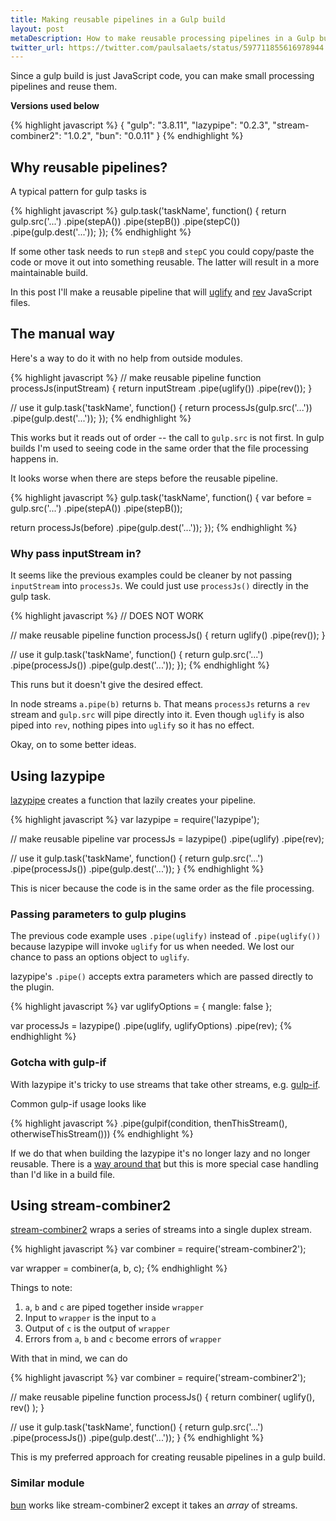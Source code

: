 ```yaml
---
title: Making reusable pipelines in a Gulp build
layout: post
metaDescription: How to make reusable processing pipelines in a Gulp build
twitter_url: https://twitter.com/paulsalaets/status/597711855616978944
---
```


Since a gulp build is just JavaScript code, you can make small processing pipelines and reuse them.

**Versions used below**

{% highlight javascript %}
{
  "gulp": "3.8.11",
  "lazypipe": "0.2.3",
  "stream-combiner2": "1.0.2",
  "bun": "0.0.11"
}
{% endhighlight %}

## Why reusable pipelines?

A typical pattern for gulp tasks is

{% highlight javascript %}
gulp.task('taskName', function() {
  return gulp.src('...')
    .pipe(stepA())
    .pipe(stepB())
    .pipe(stepC())
    .pipe(gulp.dest('...'));
});
{% endhighlight %}

If some other task needs to run `stepB` and `stepC` you could copy/paste the code or move it out into something reusable. The latter will result in a more maintainable build.

In this post I'll make a reusable pipeline that will [uglify](https://www.npmjs.com/package/gulp-uglify) and [rev](https://www.npmjs.com/package/gulp-rev) JavaScript files.

## The manual way

Here's a way to do it with no help from outside modules.

{% highlight javascript %}
// make reusable pipeline
function processJs(inputStream) {
  return inputStream
    .pipe(uglify())
    .pipe(rev());
}

// use it
gulp.task('taskName', function() {
  return processJs(gulp.src('...'))
    .pipe(gulp.dest('...'));
});
{% endhighlight %}

This works but it reads out of order -- the call to `gulp.src` is not first. In gulp builds I'm used to seeing code in the same order that the file processing happens in.

It looks worse when there are steps before the reusable pipeline.

{% highlight javascript %}
gulp.task('taskName', function() {
  var before = gulp.src('...')
    .pipe(stepA())
    .pipe(stepB());

  return processJs(before)
    .pipe(gulp.dest('...'));
});
{% endhighlight %}

### Why pass inputStream in?

It seems like the previous examples could be cleaner by not passing `inputStream` into `processJs`. We could just use `processJs()` directly in the gulp task.

{% highlight javascript %}
// DOES NOT WORK

// make reusable pipeline
function processJs() {
  return uglify()
    .pipe(rev());
}

// use it
gulp.task('taskName', function() {
  return gulp.src('...')
    .pipe(processJs())
    .pipe(gulp.dest('...'));
});
{% endhighlight %}

This runs but it doesn't give the desired effect.

In node streams `a.pipe(b)` returns `b`. That means `processJs` returns a `rev` stream and `gulp.src` will pipe directly into it. Even though `uglify` is also piped into `rev`, nothing pipes into `uglify` so it has no effect.

Okay, on to some better ideas.

## Using lazypipe

[lazypipe](https://www.npmjs.com/package/lazypipe) creates a function that lazily creates your pipeline.

{% highlight javascript %}
var lazypipe = require('lazypipe');

// make reusable pipeline
var processJs = lazypipe()
  .pipe(uglify)
  .pipe(rev);

// use it
gulp.task('taskName', function() {
  return gulp.src('...')
    .pipe(processJs())
    .pipe(gulp.dest('...'));
}
{% endhighlight %}

This is nicer because the code is in the same order as the file processing.

### Passing parameters to gulp plugins

The previous code example uses `.pipe(uglify)` instead of `.pipe(uglify())` because lazypipe will invoke `uglify` for us when needed. We lost our chance to pass an options object to `uglify`.

lazypipe's `.pipe()` accepts extra parameters which are passed directly to the plugin.

{% highlight javascript %}
var uglifyOptions = {
  mangle: false
};

var processJs = lazypipe()
  .pipe(uglify, uglifyOptions)
  .pipe(rev);
{% endhighlight %}

### Gotcha with gulp-if

With lazypipe it's tricky to use streams that take other streams, e.g. [gulp-if](https://www.npmjs.com/package/gulp-if).

Common gulp-if usage looks like

{% highlight javascript %}
.pipe(gulpif(condition, thenThisStream(), otherwiseThisStream()))
{% endhighlight %}

If we do that when building the lazypipe it's no longer lazy and no longer reusable. There is a [way around that](https://github.com/OverZealous/lazypipe#using-with-more-complex-function-arguments-such-as-gulp-if) but this is more special case handling than I'd like in a build file.

## Using stream-combiner2

[stream-combiner2](https://www.npmjs.com/package/stream-combiner2) wraps a series of streams into a single duplex stream.

{% highlight javascript %}
var combiner = require('stream-combiner2');

var wrapper = combiner(a, b, c);
{% endhighlight %}

Things to note:

1. `a`, `b` and `c` are piped together inside `wrapper`
2. Input to `wrapper` is the input to `a`
3. Output of `c` is the output of `wrapper`
4. Errors from `a`, `b` and `c` become errors of `wrapper`

With that in mind, we can do

{% highlight javascript %}
var combiner = require('stream-combiner2');

// make reusable pipeline
function processJs() {
  return combiner(
    uglify(),
    rev()
  );
}

// use it
gulp.task('taskName', function() {
  return gulp.src('...')
    .pipe(processJs())
    .pipe(gulp.dest('...'));
}
{% endhighlight %}

This is my preferred approach for creating reusable pipelines in a gulp build.

### Similar module

[bun](https://www.npmjs.com/package/bun) works like stream-combiner2 except it takes an *array* of streams.